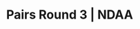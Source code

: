 ---
layout: match
title: Pairs Round 3 | NDAA
keywords: NDAA, norwich & district anglers association, norwich & district anglers, norwich and district angling, norwich & district, matches, fishing match, match result, pairs league round 3, pairs round 3
match-period: rounds
match-type: pairs
sections:
  # - title: Match Information
  #   hash: match-info
  #   css-class: match-info
  #   paragraphs:
  #     - hdr:
  #       img:
  #       sentences:
  #         - txt: Pairs League to be decided by aggregate section points from 6 of the 7 rounds (each Pair can drop their worst aggregate section points from a given round)
  #         - txt: Each pairing will be split between Zone A and Zone B.
  #         # - txt: Each Zone will consist of 2 sections.
  #         # - txt: Payout Per Round
  #         # - ulist-items:
  #         #   - item: Top 4 Pairs based on section points.
  #         #   - item: Top 2 anglers per section.
  #         - txt: There may be space on each round for Pairs to fish without being included in the Series.
  #         - txt: Please contact the match organiser, **Tony Gibbons 01603 4009738 / [tony.gibbons@ndaa.org.uk](mailto:tony.gibbons@ndaa.org.uk)**, for further information.
  - title: Match Result
    hash: match-result
    paragraphs:
      - hdr:
        img:
        sentences:
          - txt: Pairs result on the day decided by points (result shown above).
          - txt: Pairs League to be decided by aggregate section points from 6 of the 7 rounds (each Pair can drop their worst aggregate section points from a given round).
  - title: 
    hash:
    css-class: table-container
    paragraphs:
      - result-file: pairs-r3
---